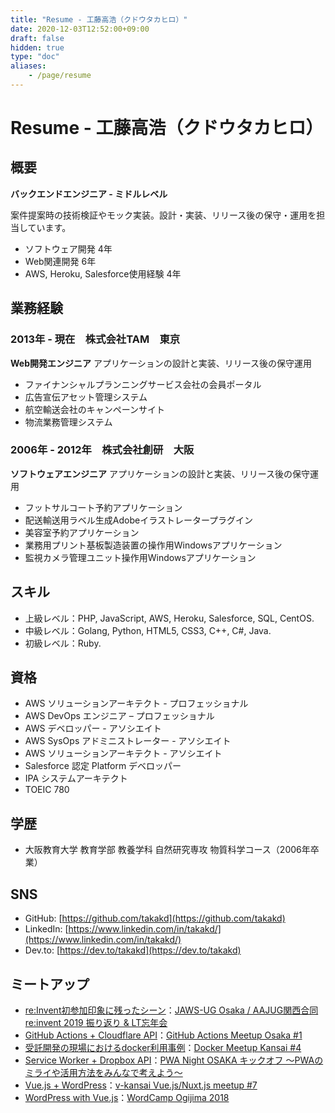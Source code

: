```yaml
---
title: "Resume - 工藤高浩（クドウタカヒロ）"
date: 2020-12-03T12:52:00+09:00
draft: false
hidden: true
type: "doc"
aliases:
    - /page/resume
---
```


# Resume - 工藤高浩（クドウタカヒロ）

## 概要

**バックエンドエンジニア - ミドルレベル**

案件提案時の技術検証やモック実装。設計・実装、リリース後の保守・運用を担当しています。

* ソフトウェア開発 4年
* Web関連開発 6年
* AWS, Heroku, Salesforce使用経験 4年

## 業務経験

### 2013年 - 現在　株式会社TAM　東京
**Web開発エンジニア**
アプリケーションの設計と実装、リリース後の保守運用
* ファイナンシャルプランニングサービス会社の会員ポータル
* 広告宣伝アセット管理システム
* 航空輸送会社のキャンペーンサイト
* 物流業務管理システム

### 2006年 - 2012年　株式会社創研　大阪
**ソフトウェアエンジニア**
アプリケーションの設計と実装、リリース後の保守運用
* フットサルコート予約アプリケーション
* 配送輸送用ラベル生成Adobeイラストレータープラグイン
* 美容室予約アプリケーション
* 業務用プリント基板製造装置の操作用Windowsアプリケーション
* 監視カメラ管理ユニット操作用Windowsアプリケーション

## スキル
* 上級レベル：PHP, JavaScript, AWS, Heroku, Salesforce, SQL, CentOS.
* 中級レベル：Golang, Python, HTML5, CSS3, C++, C#, Java.
* 初級レベル：Ruby.

## 資格
* AWS ソリューションアーキテクト - プロフェッショナル
* AWS DevOps エンジニア – プロフェッショナル
* AWS デベロッパー - アソシエイト
* AWS SysOps アドミニストレーター - アソシエイト
* AWS ソリューションアーキテクト - アソシエイト
* Salesforce 認定 Platform デベロッパー
* IPA システムアーキテクト
* TOEIC 780


## 学歴
* 大阪教育大学 教育学部 教養学科 自然研究専攻 物質科学コース（2006年卒業）

## SNS
* GitHub: [https://github.com/takakd](https://github.com/takakd)
* LinkedIn: [https://www.linkedin.com/in/takakd/](https://www.linkedin.com/in/takakd/)
* Dev.to: [https://dev.to/takakd](https://dev.to/takakd)

## ミートアップ
* [re:Invent初参加印象に残ったシーン](https://www.slideshare.net/ssuserb88ac6/reinvent-208755909)：[JAWS-UG Osaka / AAJUG関西合同 re:invent 2019 振り返り & LT忘年会](https://jawsugosaka.doorkeeper.jp/events/101158)
* [GitHub Actions + Cloudflare API](https://www.slideshare.net/ssuserb88ac6/github-actions-cloudflare-api)：[GitHub Actions Meetup Osaka #1](https://gaug.connpass.com/event/152956/)
* [受託開発の現場におけるdocker利用事例](https://www.slideshare.net/ssuserb88ac6/docker-165722431)：[Docker Meetup Kansai #4](https://dockerkansai.connpass.com/event/141875/)
* [Service Worker + Dropbox API](https://www.slideshare.net/ssuserb88ac6/service-worker-dropbox-api)：[PWA Night OSAKA キックオフ ～PWAのミライや活用方法をみんなで考えよう～](https://pwanight.connpass.com/event/136893/)
* [Vue.js + WordPress](https://www.slideshare.net/ssuserb88ac6/vuejs-wordpress)：[v-kansai Vue.js/Nuxt.js meetup #7](https://vuekansai.connpass.com/event/127057/)
* [WordPress with Vue.js](https://www.slideshare.net/ssuserb88ac6/wordpress-with-vuejs-106118047)：[WordCamp Ogijima 2018](https://2018.ogijima.wordcamp.org/)
